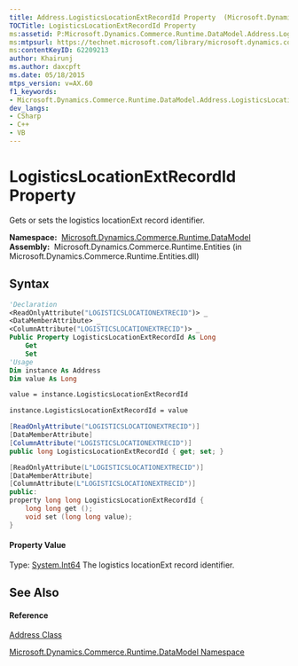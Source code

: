 ```yaml
---
title: Address.LogisticsLocationExtRecordId Property  (Microsoft.Dynamics.Commerce.Runtime.DataModel)
TOCTitle: LogisticsLocationExtRecordId Property
ms:assetid: P:Microsoft.Dynamics.Commerce.Runtime.DataModel.Address.LogisticsLocationExtRecordId
ms:mtpsurl: https://technet.microsoft.com/library/microsoft.dynamics.commerce.runtime.datamodel.address.logisticslocationextrecordid(v=AX.60)
ms:contentKeyID: 62209213
author: Khairunj
ms.author: daxcpft
ms.date: 05/18/2015
mtps_version: v=AX.60
f1_keywords:
- Microsoft.Dynamics.Commerce.Runtime.DataModel.Address.LogisticsLocationExtRecordId
dev_langs:
- CSharp
- C++
- VB
---
```


# LogisticsLocationExtRecordId Property

Gets or sets the logistics locationExt record identifier.

**Namespace:**  [Microsoft.Dynamics.Commerce.Runtime.DataModel](microsoft-dynamics-commerce-runtime-datamodel-namespace.md)  
**Assembly:**  Microsoft.Dynamics.Commerce.Runtime.Entities (in Microsoft.Dynamics.Commerce.Runtime.Entities.dll)

## Syntax

``` vb
'Declaration
<ReadOnlyAttribute("LOGISTICSLOCATIONEXTRECID")> _
<DataMemberAttribute> _
<ColumnAttribute("LOGISTICSLOCATIONEXTRECID")> _
Public Property LogisticsLocationExtRecordId As Long
    Get
    Set
'Usage
Dim instance As Address
Dim value As Long

value = instance.LogisticsLocationExtRecordId

instance.LogisticsLocationExtRecordId = value
```

``` csharp
[ReadOnlyAttribute("LOGISTICSLOCATIONEXTRECID")]
[DataMemberAttribute]
[ColumnAttribute("LOGISTICSLOCATIONEXTRECID")]
public long LogisticsLocationExtRecordId { get; set; }
```

``` c++
[ReadOnlyAttribute(L"LOGISTICSLOCATIONEXTRECID")]
[DataMemberAttribute]
[ColumnAttribute(L"LOGISTICSLOCATIONEXTRECID")]
public:
property long long LogisticsLocationExtRecordId {
    long long get ();
    void set (long long value);
}
```

#### Property Value

Type: [System.Int64](https://technet.microsoft.com/library/6yy583ek\(v=ax.60\))  
The logistics locationExt record identifier.  

## See Also

#### Reference

[Address Class](address-class-microsoft-dynamics-commerce-runtime-datamodel.md)

[Microsoft.Dynamics.Commerce.Runtime.DataModel Namespace](microsoft-dynamics-commerce-runtime-datamodel-namespace.md)

